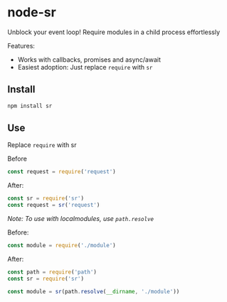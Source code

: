 # node-sr
Unblock your event loop! Require modules in a child process effortlessly

Features:
- Works with callbacks, promises and async/await
- Easiest adoption: Just replace `require` with `sr`

## Install

```sh
npm install sr
```

## Use

Replace `require` with sr

Before
```js
const request = require('request')
```

After:
```js
const sr = require('sr')
const request = sr('request')
```

*Note: To use with localmodules, use `path.resolve`*

Before:
```js
const module = require('./module')
```

After:

```js
const path = require('path')
const sr = require('sr')

const module = sr(path.resolve(__dirname, './module'))
```
